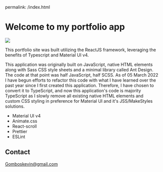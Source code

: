 permalink: /index.html

# Welcome to my portfolio app

![](https://repository-images.githubusercontent.com/342786786/c92d1a04-1205-4f5e-9782-7676c9ca75db)

This portfolio site was built utilizing the ReactJS framework, leveraging the benefits of Typescript and Material UI v4.

This application was originally built on JavaScript, native HTML elements along with Sass CSS style sheets and a minimal library called Ant Design.
The code at that point was half JavaScript, half SCSS. As of 05 March 2022 I have begun efforts to refactor this code with what I have learned over the past year since
I first created this application. Therefore, I have chosen to convert it to TypeScript, and now this application's code is majority TypeScript as I slowly remove all existing
native HTML elements and custom CSS styling in preference for Material UI and it's JSS/MakeStyles solutions.

- Material UI v4
- Animate.css
- React-scroll
- Prettier
- ESLint

## Contact

Gomboskevin@gmail.com
